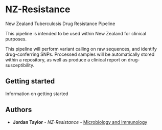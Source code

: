 # NZ-Resistance
New Zealand Tuberculosis Drug Resistance Pipeline

This pipeline is intended to be used within New Zealand for clinical purposes.

This pipeline will perform variant calling on raw sequences, and identify
drug-conferring SNPs. Processed samples will be automatically stored within
a repository, as well as produce a clinical report on drug-susceptibility.

## Getting started

Information on getting started

## Authors
* **Jordan Taylor** - *NZ-Resistance* - [Microbiology and Immunology](b51b544d35e130abcc463a48c8a0007db6cc095b) 
